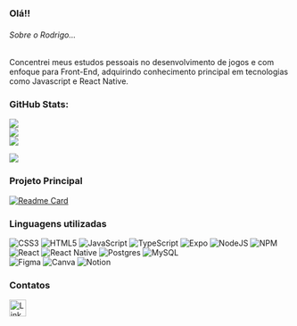 ### Olá!!

###### Sobre o Rodrigo...
Concentrei meus estudos pessoais no desenvolvimento de jogos e com enfoque para Front-End, adquirindo conhecimento principal em tecnologias como Javascript e React Native.

### GitHub Stats:

![](https://github-readme-stats.vercel.app/api?username=RodrigoBichet&theme=dark&hide_border=false&include_all_commits=false&count_private=false)<br/>
![](https://github-readme-streak-stats.herokuapp.com/?user=RodrigoBichet&theme=dark&hide_border=false)<br/>
![](https://github-readme-stats.vercel.app/api/top-langs/?username=RodrigoBichet&theme=dark&hide_border=false&include_all_commits=false&count_private=false&layout=compact)

[![](https://visitcount.itsvg.in/api?id=RodrigoBichet&icon=5&color=0)](https://visitcount.itsvg.in)
### Projeto Principal

[![Readme Card](https://github-readme-stats.vercel.app/api/pin/?username=rodrigobichet&repo=GameBen10&theme=dark)](https://github.com/anuraghazra/github-readme-stats)

### Linguagens utilizadas

![CSS3](https://img.shields.io/badge/css3-%231572B6.svg?style=plastic&logo=css3&logoColor=white) 
![HTML5](https://img.shields.io/badge/html5-%23E34F26.svg?style=plastic&logo=html5&logoColor=white) 
![JavaScript](https://img.shields.io/badge/javascript-%23323330.svg?style=plastic&logo=javascript&logoColor=%23F7DF1E)
![TypeScript](https://img.shields.io/badge/typescript-%23007ACC.svg?style=plastic&logo=typescript&logoColor=white)
![Expo](https://img.shields.io/badge/expo-1C1E24?style=plastic&logo=expo&logoColor=#D04A37)
![NodeJS](https://img.shields.io/badge/node.js-6DA55F?style=plastic&logo=node.js&logoColor=white)
![NPM](https://img.shields.io/badge/NPM-%23000000.svg?style=plastic&logo=npm&logoColor=white)
![React](https://img.shields.io/badge/react-%2320232a.svg?style=plastic&logo=react&logoColor=%2361DAFB) 
![React Native](https://img.shields.io/badge/react_native-%2320232a.svg?style=plastic&logo=react&logoColor=%2361DAFB)
![Postgres](https://img.shields.io/badge/postgres-%23316192.svg?style=plastic&logo=postgresql&logoColor=white) 
![MySQL](https://img.shields.io/badge/mysql-%2300f.svg?style=plastic&logo=mysql&logoColor=white) 	
![Figma](https://img.shields.io/badge/figma-%23F24E1E.svg?style=plastic&logo=figma&logoColor=white) 
![Canva](https://img.shields.io/badge/Canva-%2300C4CC.svg?style=plastic&logo=Canva&logoColor=white) 
![Notion](https://img.shields.io/badge/Notion-%23000000.svg?style=plastic&logo=notion&logoColor=white)

### Contatos

[<img src='https://img.shields.io/badge/LinkedIn-0077B5?style=for-the-badge&logo=linkedin&logoColor=white' alt='Linkedin' height='30'>](https://www.linkedin.com/in/rodrigobichet/)
